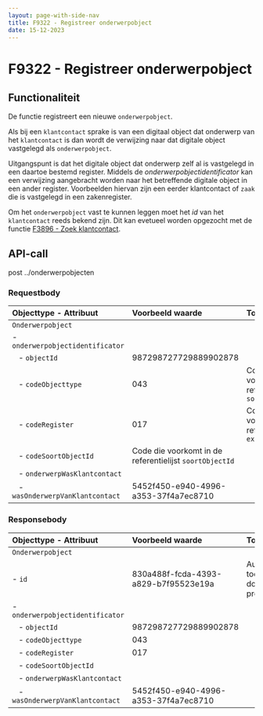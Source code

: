 ```yaml
---
layout: page-with-side-nav
title: F9322 - Registreer onderwerpobject
date: 15-12-2023
---
```


# F9322 - Registreer onderwerpobject

## Functionaliteit

De functie registreert een nieuwe `onderwerpobject`. 

Als bij een `klantcontact` sprake is van een digitaal object dat onderwerp van het `klantcontact` is dan wordt de verwijzing naar dat digitale object vastgelegd als `onderwerpobject`. 

Uitgangspunt is dat het digitale object dat onderwerp zelf al is vastgelegd in een daartoe bestemd register. Middels de *onderwerpobjectidentificator* kan een verwijzing aangebracht worden naar het betreffende digitale object in een ander register. Voorbeelden hiervan zijn een eerder klantcontact of `zaak` die is vastgelegd in een zakenregister.

Om het `onderwerpobject` vast te kunnen leggen moet het *id*  van het `klantcontact` reeds bekend zijn. Dit kan evetueel worden opgezocht met de functie [F3896 - Zoek klantcontact](./3896.md).  

## API-call

post ../onderwerpobjecten

### Requestbody

| Objecttype - Attribuut | Voorbeeld waarde | Toelichting |
| :----------- | :----------- | :----------- |
| `Onderwerpobject` | | |
| - `onderwerpobjectidentificator` |  |  | 
| &nbsp;&nbsp; - `objectId` | 987298727729889902878 | |
| &nbsp;&nbsp; - `codeObjecttype` | 043 | Code die voorkomt in de referentielijst `soortObjecttypen` | 
| &nbsp;&nbsp; - `codeRegister` | 017 | Code die voorkomt on de referentielijst  `externRegister` |
| &nbsp;&nbsp; - `codeSoortObjectId` | Code die voorkomt in de referentielijst `soortObjectId` |
| &nbsp;&nbsp; - `onderwerpWasKlantcontact` |  |  |
| &nbsp;&nbsp; - `wasOnderwerpVanKlantcontact` | 5452f450-e940-4996-a353-37f4a7ec8710 |  |

### Responsebody

| Objecttype - Attribuut | Voorbeeld waarde | Toelichting |
| :----------- | :----------- | :----------- |
| `Onderwerpobject` | | |
| - `id` | 830a488f-fcda-4393-a829-b7f95523e19a | Automatisch toegekend door provider |
| - `onderwerpobjectidentificator` |  |  | 
| &nbsp;&nbsp; - `objectId` | 987298727729889902878 | |
| &nbsp;&nbsp; - `codeObjecttype` | 043 | | 
| &nbsp;&nbsp; - `codeRegister` | 017 | |
| &nbsp;&nbsp; - `codeSoortObjectId` |  |
| &nbsp;&nbsp; - `onderwerpWasKlantcontact` |  |  |
| &nbsp;&nbsp; - `wasOnderwerpVanKlantcontact` | 5452f450-e940-4996-a353-37f4a7ec8710 |  |


